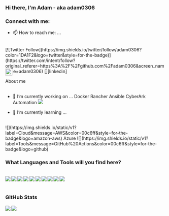 ### Hi there, I'm Adam - aka adam0306


### Connect with me:
- 📫 How to reach me: ...
<br />
[![Twitter Follow](https://img.shields.io/twitter/follow/adam0306?color=1DA1F2&logo=twitter&style=for-the-badge)](https://twitter.com/intent/follow?original_referer=https%3A%2F%2Fgithub.com%2Fadam0306&screen_name=adam0306)
[<img align="left" alt="codeSTACKr | LinkedIn" width="22px" src="https://cdn.jsdelivr.net/npm/simple-icons@v3/icons/linkedin.svg" />][linkedin]


About me
<br>
<br />

- 🔭 I’m currently working on ...
Docker
Rancher
Ansible
CyberArk Automation
![](https://img.shields.io/static/v1?label=Tools&message=GitHub%20Actions&color=00c6ff&style=for-the-badge&logo=github)

- 🌱 I’m currently learning ...
<br />
![](https://img.shields.io/static/v1?label=Cloud&message=AWS&color=00c6ff&style=for-the-badge&logo=amazon-aws)
Azure
![](https://img.shields.io/static/v1?label=Tools&message=GitHub%20Actions&color=00c6ff&style=for-the-badge&logo=github)




### What Languages and Tools will you find here?
<br />
<img align="left" src="https://img.shields.io/static/v1?label=Code&message=PowerShell&color=00c6ff&style=for-the-badge&logo=powershell">
<img align="left" src="https://img.shields.io/static/v1?label=Editor&message=atom&color=00c6ff&style=for-the-badge&logo=atom)">
<img align="left" src="https://img.shields.io/static/v1?label=Editor&message=VS%20Code&color=00c6ff&style=for-the-badge&logo=visual-studio-code)">
<img align="left" src="https://img.shields.io/static/v1?label=Tools&message=github&color=00c6ff&style=for-the-badge&logo=github)">
<img align="left" src="https://img.shields.io/static/v1?label=Tools&message=Docker&color=00c6ff&style=for-the-badge&logo=docker)">
<img align="left" src="https://img.shields.io/static/v1?label=Tools&message=rancher&color=00c6ff&style=for-the-badge&logo=rancher)">
<img align="left" src="https://img.shields.io/static/v1?label=Tools&message=vmware&color=00c6ff&style=for-the-badge&logo=vmware)">
<img align="left" src="https://img.shields.io/static/v1?label=Tools&message=python&color=00c6ff&style=for-the-badge&logo=python)">
<img align="left" src="https://img.shields.io/static/v1?label=Tools&message=Ansible&color=00c6ff&style=for-the-badge&logo=ansible)">
<img align="left" src="https://img.shields.io/static/v1?label=Tools&message=GitHub%20Actions&color=00c6ff&style=for-the-badge&logo=github)">

<br />
<br />

### GitHub Stats
<img align="left" src="https://github-readme-stats.vercel.app/api?username=adam0306&show_icons=true&count_private=true">
<img align="left" src="https://github-readme-stats.vercel.app/api/top-langs/?username=adam0306&hide=css,java">
